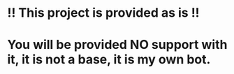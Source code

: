 # !! This project is provided as is !!
# You will be provided NO support with it, it is not a base, it is my own bot.

